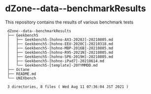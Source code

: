 # dZone--data--benchmarkResults

This repository contains the results of various benchmark tests

     dZone--data--benchmarkResults
     ├── Geekbench5
     │   ├── Geekbench5-[hohno-AX3-2020J]-20210805.md
     │   ├── Geekbench5-[hohno-EEU-2020C]-20210318.md
     │   ├── Geekbench5-[hohno-MBP-2016B]-20210805.md
     │   ├── Geekbench5-[hohno-R95-2021N]-20210805.md
     │   ├── Geekbench5-[hohno-SP6-2019H]-20210805.md
     │   ├── Geekbench5-[hohno-iPad7]-20210614.md
     │   └── Geekbench5-[template]-20YYMMDD.md
     ├── Octane
     ├── README.md
     └── UNIXbench
     
     3 directories, 8 files ( Wed Aug 11 07:36:04 JST 2021 )
